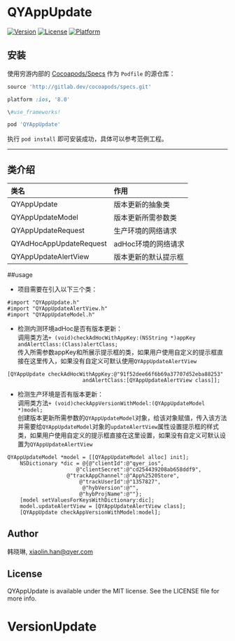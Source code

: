 # QYAppUpdate

[![Version](https://img.shields.io/cocoapods/v/QYAppUpdate.svg?style=flat)](http://cocoadocs.org/docsets/QYAppUpdate)
[![License](https://img.shields.io/cocoapods/l/QYAppUpdate.svg?style=flat)](http://cocoadocs.org/docsets/QYAppUpdate)
[![Platform](https://img.shields.io/cocoapods/p/QYAppUpdate.svg?style=flat)](http://cocoadocs.org/docsets/QYAppUpdate)

## 安装

使用穷游内部的 [Cocoapods/Specs](http://gitlab.dev/cocoapods/specs) 作为 `Podfile` 的源仓库：


```ruby
source 'http://gitlab.dev/cocoapods/specs.git'

platform :ios, '8.0'

\#use_frameworks!

pod 'QYAppUpdate'
```

执行 `pod install` 即可安装成功，具体可以参考范例工程。

---
## 类介绍
| 类名      |    作用 | 
| :-------- | :--------| 
| QYAppUpdate  | 版本更新的抽象类 |  
| QYAppUpdateModel | 版本更新所需参数类 |
| QYAppUpdateRequest | 生产环境的网络请求 |
| QYAdHocAppUpdateRequest | adHoc环境的网络请求 |
| QYAppUpdateAlertView | 版本更新的默认提示框 |

##usage
- 项目需要在引入以下三个类：<br>

```
#import "QYAppUpdate.h"
#import "QYAppUpdateAlertView.h"
#import "QYAppUpdateModel.h"

```
- 检测内测环境adHoc是否有版本更新：<br>
调用类方法`+ (void)checkAdHocWithAppKey:(NSString *)appKey andAlertClass:(Class)alertClass;`<br>
传入所需参数appKey和所展示提示框的类，如果用户使用自定义的提示框直接在这里传入，如果没有自定义可默认使用`QYAppUpdateAlertView`<br>

```
[QYAppUpdate checkAdHocWithAppKey:@"91f52dee66f6b69a37707d52eba88253"
                        andAlertClass:[QYAppUpdateAlertView class]];
```
- 检测生产环境是否有版本更新：<br>
调用类方法`+ (void)checkAppVersionWithModel:(QYAppUpdateModel *)model;`<br>
创建版本更新所需参数的`QYAppUpdateModel`对象，给该对象赋值，传入该方法<br>
并需要给`QYAppUpdateModel`对象的`updateAlertView`属性设置提示框的样式类，如果用户使用自定义的提示框直接在这里设置，如果没有自定义可默认设置为`QYAppUpdateAlertView`<br>


```
QYAppUpdateModel *model = [[QYAppUpdateModel alloc] init];
    NSDictionary *dic = @{@"clientId":@"qyer_ios",
                      @"clientSecret":@"cd254439208ab658ddf9",
                   @"trackAppChannel":@"App%2520Store",
                       @"trackUserId":@"1357827",
                        @"hybVersion":@"",
                       @"hybProjName":@""};
    [model setValuesForKeysWithDictionary:dic];
    model.updateAlertView = [QYAppUpdateAlertView class];
    [QYAppUpdate checkAppVersionWithModel:model];

```

## Author

韩晓琳, xiaolin.han@qyer.com

## License

QYAppUpdate is available under the MIT license. See the LICENSE file for more info.




# VersionUpdate
